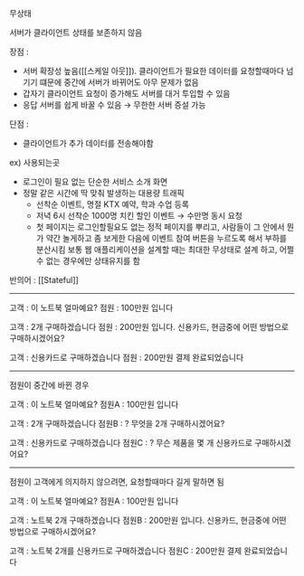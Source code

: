 무상태

서버가 클라이언트 상태를 보존하지 않음

장점 :
- 서버 확장성 높음([[스케일 아웃]]). 클라이언트가 필요한 데이터를 요청할때마다 넘기기 떄문에 중간에 서버가 바뀌어도 아무 문제가 없음
- 갑자기 클라이언트 요청이 증가해도 서버를 대거 투입할 수 있음
- 응답 서버를 쉽게 바꿀 수 있음 → 무한한 서버 증설 가능

단점 :  
- 클라이언트가 추가 데이터를 전송해야함

ex) 사용되는곳
- 로그인이 필요 없는 단순한 서비스 소개 화면
- 정말 같은 시간에 딱 맞춰 발생하는 대용량 트래픽
	- 선착순 이벤트, 명절 KTX 예약, 학과 수업 등록
	- 저녁 6시 선착순 1000명 치킨 할인 이벤트 → 수만명 동시 요청
	- 첫 페이지는 로그인할필요도 없는 정적 페이지를 뿌리고, 사람들이 그 안에서 뭔가 약간 놀게하고 좀 보게한 다음에 이벤트 참여 버튼을 누르도록 해서 부하를 분산시킴
보통 웹 애플리케이션을 설계할 때는 최대한 무상태로 설계 하고, 어쩔 수 없는 경우에만 상태유지를 함

반의어 : [[Stateful]]

---

고객 : 이 노트북 얼마예요?
점원 : 100만원 입니다

고객 : 2개 구매하겠습니다
점원 : 200만원 입니다. 신용카드, 현금중에 어떤 방법으로 구매하시겠어요?

고객 : 신용카드로 구매하겠습니다
점원 : 200만원 결제 완료되었습니다

---

점원이 중간에 바뀐 경우

고객 : 이 노트북 얼마예요?
점원A : 100만원 입니다

고객 : 2개 구매하겠습니다
점원B : ? 무엇을 2개 구매하시겠어요?

고객 : 신용카드로 구매하겠습니다
점원C : ? 무슨 제품을 몇 개 신용카드로 구매하시겠어요?

---

점원이 고객에게 의지하지 않으려면, 요청할때마다 길게 말하면 됨

고객 : 이 노트북 얼마예요?
점원A : 100만원 입니다

고객 : 노트북 2개 구매하겠습니다
점원B : 200만원 입니다. 신용카드, 현금중에 어떤 방법으로 구매하시겠어요?

고객 : 노트북 2개를 신용카드로 구매하겠습니다
점원C : 200만원 결제 완료되었습니다



